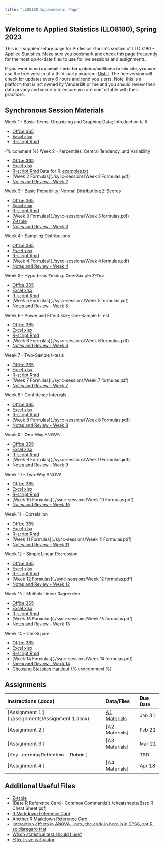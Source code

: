 ```yaml
---
title: "LLO8180 Supplemental Page"
---
```


## Welcome to Applied Statistics (LLO8180), Spring 2023

This is a supplementary page for Professor Garcia's section of LLO 8180 - Applied Statistics. Make sure you bookmark and check this page frequently for the most up-to-date files to use for live sessions and assignments. 

If you want to set up email alerts for updates/additions to this site, you can use the free version of a third-party program: [Distill](https://distill.io/). The free version will check for updates every 6 hours and send you alerts. Note: this is a platform that is not owned by Vanderbilt or me and you should review their data privacy and security to ensure you are comfortable with their practices.

## Synchronous Session Materials

Week 1 - Basic Terms; Organizing and Graphing Data; Introduction to R
 * [Office 365](https://vanderbilt365-my.sharepoint.com/:x:/g/personal/rafael_garcia_vanderbilt_edu/ER-jfMhQSQtAmk22Bph7BUcB8rLmYSk7onnszLFwC1YCJQ?e=wrYi0F)
 * [Excel xlsx](./sync-sessions/Week1Excel.xlsx)
 * [R-script Rmd](./sync-sessions/Week1R.Rmd)

 {% comment %} 
 Week 2 - Percentiles, Central Tendency, and Variability
 * [Office 365](https://vanderbilt365-my.sharepoint.com/:x:/g/personal/rafael_garcia_vanderbilt_edu/EZf1herkwJlOte2L7N0KtHkBHux0M86DGcqzZP54KliHdQ?e=YirL6e)
 * [Excel xlsx](./sync-sessions/Week2Excel.xlsx)
 * [R-script Rmd](./sync-sessions/Week2R.Rmd) Data for R: [examples.txt](./sync-sessions/examples.txt)
 * [Week 2 Formulas](./sync-sessions/Week 2 Formulas.pdf)
 * [Notes and Review - Week 2](https://vanderbilt365-my.sharepoint.com/:x:/g/personal/rafael_garcia_vanderbilt_edu/EW3RldtpTIJPtBbSQz3wS3oB96oTb1GrlZrdaMKFXhdcOw?e=ZyaVUP)
	
Week 3 - Basic Probability; Normal Distribution; Z-Scores
 * [Office 365](https://vanderbilt365-my.sharepoint.com/:x:/g/personal/rafael_garcia_vanderbilt_edu/EbKjZK0bYM5PvLIQY9MHYOQBniRFTCnvjZugidPejrpRyw?e=OZhCIF)
 * [Excel xlsx](./sync-sessions/Week3Excel.xlsx)
 * [R-script Rmd](./sync-sessions/Week2R.Rmd)
 * [Week 3 Formulas](./sync-sessions/Week 3 formulas.pdf)
 * [Z-table](./sync-sessions/z-table.pdf)
 * [Notes and Review - Week 3](https://vanderbilt365-my.sharepoint.com/:x:/g/personal/rafael_garcia_vanderbilt_edu/EVZkaTFZjNJMtaFTFr0Jnx8Bj6VT6A1Owl569R1BSqLeFg?e=yTWdB3)
	
Week 4 - Sampling Distributions
 * [Office 365](https://vanderbilt365-my.sharepoint.com/:x:/g/personal/rafael_garcia_vanderbilt_edu/EXRT18xQ4e9Bv1JffcRsKewByN27hmwGQg2Sv-8WKN9odA?e=djYrGW)
 * [Excel xlsx](./sync-sessions/Week4Excel.xlsx)
 * [R-script Rmd](./sync-sessions/Week4R.Rmd)
 * [Week 4 Formulas](./sync-sessions/Week 4 formulas.pdf)
 * [Notes and Review - Week 4](https://vanderbilt365-my.sharepoint.com/:x:/g/personal/rafael_garcia_vanderbilt_edu/Eet1_4jTQ7FDt-tVPc99K9UBY7lTvxn40vT0fxvjab4DxA?e=xYJhNW)
	
Week 5 - Hypothesis Testing: One-Sample Z-Test
 * [Office 365](https://vanderbilt365-my.sharepoint.com/:x:/g/personal/rafael_garcia_vanderbilt_edu/Ee-f4cWJNw1Bk6WNbyrYqG4Blyjo-xjTVFyMUIq8jVhsMw?e=OfBfZg)
 * [Excel xlsx](./sync-sessions/Week5Excel.xlsx)
 * [R-script Rmd](./sync-sessions/Week5R.xlsx)
 * [Week 5 Formulas](./sync-sessions/Week 5 formulas.pdf)
 * [Notes and Review - Week 5](https://vanderbilt365-my.sharepoint.com/:x:/g/personal/rafael_garcia_vanderbilt_edu/EdSOz_KWy2NKuP1NgXpFLOUBEUg-plWBPQZr4YsCIUFx7Q?e=yqRzVK)
	
Week 6 - Power and Effect Size; One-Sample t-Test
 * [Office 365](https://vanderbilt365-my.sharepoint.com/:x:/g/personal/rafael_garcia_vanderbilt_edu/EQ8cKcLkuN1GvcjNRBA9tNMBq5VKPW_xVcjXYNJ5_qpOaA?e=1fPanA)
 * [Excel xlsx](./sync-sessions/Week6Excel.xlsx)
 * [R-script Rmd](./sync-sessions/Week6R.Rmd)
 * [Week 6 Formulas](./sync-sessions/Week 6 formulas.pdf)
 * [Notes and Review - Week 6](https://vanderbilt365-my.sharepoint.com/:x:/g/personal/rafael_garcia_vanderbilt_edu/ERO9Z3ITge1Hs-SAmQ_NxmUBGghhHTsBO1gzHFwACXaV2Q?e=TH7N1u)
	
Week 7 - Two-Sample t-tests
 * [Office 365](https://vanderbilt365-my.sharepoint.com/:x:/g/personal/rafael_garcia_vanderbilt_edu/EeKhK-WKR65Ik1i0cTrfbY8BgGx1WAU6_jvK6PNr6aHQuw?e=FdYQ7a)
 * [Excel xlsx](./sync-sessions/Week7Excel.xlsx)
 * [R-script Rmd](./sync-sessions/Week7R.Rmd)
 * [Week 7 Formulas](./sync-sessions/Week 7 formulas.pdf)
 * [Notes and Review - Week 7](https://vanderbilt365-my.sharepoint.com/:x:/g/personal/rafael_garcia_vanderbilt_edu/EfxLuzviQcpKhJnQrOCWoiIBObIMJZBqmoyltSoHmhKQJQ?e=IVlz9O)
	
Week 8 - Confidence Intervals
 * [Office 365](https://vanderbilt365-my.sharepoint.com/:x:/g/personal/rafael_garcia_vanderbilt_edu/EdxMeIK9HrpJsab-QZ6GqN0B6rMjwOoYCXlwTx5Kwji9cA?e=bzOvyd)
 * [Excel xlsx](./sync-sessions/Week8Excel.xlsx)
 * [R-script Rmd](./sync-sessions/Week8R.Rmd)
 * [Week 8 Formulas](./sync-sessions/Week 8 Formulas.pdf)
 * [Notes and Review - Week 8](https://vanderbilt365-my.sharepoint.com/:x:/g/personal/rafael_garcia_vanderbilt_edu/ER-s6uPflcpGl1NOR9CHor0BQkoqNM7VE5W9zRoUz7BiYA?e=dvNUn9)
 	
Week 9 - One-Way ANOVA
 * [Office 365](https://vanderbilt365-my.sharepoint.com/:x:/g/personal/rafael_garcia_vanderbilt_edu/ETcEdzvR_BxJpD1Bce3iowsBiUD8iSzS6nHD7gdBI_xOAA?e=9y7Nfv)
 * [Excel xlsx](./sync-sessions/Week9Excel.xlsx)
 * [R-script Rmd](./sync-sessions/Week9R.Rmd)
 * [Week 9 Formulas](./sync-sessions/Week 9 Formulas.pdf)
 * [Notes and Review - Week 9](https://vanderbilt365-my.sharepoint.com/:x:/g/personal/rafael_garcia_vanderbilt_edu/EdE1nWimrrNKsprp-j3s6iAB4fLp__Rfm50iKyJJdTkmwA?e=zRtgb4)
	
Week 10 - Two-Way ANOVA
 * [Office 365](https://vanderbilt365-my.sharepoint.com/:x:/g/personal/rafael_garcia_vanderbilt_edu/EVdcPhebgx1Gk0iBBLaVyQ0BtyC4CiGX2gTiAlfKeJpIAA?e=BOclzd)
 * [Excel xlsx](./sync-sessions/Week10Excel.xlsx)
 * [R-script Rmd](./sync-sessions/Week10R.Rmd)
 * [Week 10 Formulas](./sync-sessions/Week 10 Formulas.pdf)
 * [Notes and Review - Week 10](https://vanderbilt365-my.sharepoint.com/:x:/g/personal/rafael_garcia_vanderbilt_edu/EU0hrEwaBdNNgYfOmBmZuooBONY6GIjXL1kuxD1xWPiHfA?e=5sWJMJ)
	
Week 11 - Correlation
 * [Office 365](https://vanderbilt365-my.sharepoint.com/:x:/g/personal/rafael_garcia_vanderbilt_edu/EfvA2AuQoXpLgkFrIuzfbssBT05Rp3g-g1aRtGKcRysSkg?e=2lxIiP)
 * [Excel xlsx](./sync-sessions/Week11Excel.xlsx)
 * [R-script Rmd](./sync-sessions/Week11R.Rmd)
 * [Week 11 Formulas](./sync-sessions/Week 11 Formulas.pdf)
 * [Notes and Review - Week 11]()
	
Week 12 - Simple Linear Regression
 * [Office 365](https://vanderbilt365-my.sharepoint.com/:x:/g/personal/rafael_garcia_vanderbilt_edu/EX1MxgAxjLBMv1qrD1HMwuoBwY-wTC0Y34TJjs83K2ch2w?e=uYZ6ls)
 * [Excel xlsx](./sync-sessions/Week12Excel.xlsx)
 * [R-script Rmd](./sync-sessions/Week12R.Rmd)
 * [Week 12 Formulas](./sync-sessions/Week 12 formulas.pdf)
 * [Notes and Review - Week 12](https://vanderbilt365-my.sharepoint.com/:x:/g/personal/rafael_garcia_vanderbilt_edu/EZuWti86Wm1Jjyv2EloWfgYBfkHe9AU3YuveYQuxLx_B3g?e=KBsPxK)
	
Week 13 - Multiple Linear Regression
 * [Office 365](https://vanderbilt365-my.sharepoint.com/:x:/g/personal/rafael_garcia_vanderbilt_edu/EWkVoWmbPwNPvfGe1zFYRasB0PMtFyojZe6IGA9pmQqwlQ?e=giLpf0)
 * [Excel xlsx](./sync-sessions/Week13Excel.xlsx)
 * [R-script Rmd](./sync-sessions/Week13R.Rmd)
 * [Week 13 Formulas](./sync-sessions/Week 13 formulas.pdf)
 * [Notes and Review - Week 13](https://vanderbilt365-my.sharepoint.com/:x:/g/personal/rafael_garcia_vanderbilt_edu/EfGZ6aqhIgVLsXmsYBLgg4ABP-7C1JDRCImVRK5JVi1BcQ?e=b4gAeq)
	
Week 14 - Chi-Square
 * [Office 365](https://vanderbilt365-my.sharepoint.com/:x:/g/personal/rafael_garcia_vanderbilt_edu/ETP9mz2XhIVPqasaxlXKM2YB0Mf8pGw_bKGEO9cp9rKujw?e=Ib7JVN)
 * [Excel xlsx](./sync-sessions/Week14Excel.xlsx)
 * [R-script Rmd](./sync-sessions/Week14R.Rmd)
 * [Week 14 Formulas](./sync-sessions/Week 14 formulas.pdf)
 * [Notes and Review - Week 14]()
 * [Choosing Statistics Handout](./sync-sessions/ChoosingStatisticsHandout.docx) 
{% endcomment %}

	
## Assignments

| **Instructions (.docx)** | **Data/Files** | **Due Date**|
|:---|:---|:---|
|[Assignment 1 ](./assignments/Assignment 1.docx) | [A1 Materials](./assignments/A1-materials.zip) | Jan 31 |
|[Assignment 2 ] <!---	(./assignments/Assignment 2.docx) ---> | [A2 Materials] <!---	(./assignments/weight.xlsx)  ---> | Feb 21 |
|[Assignment 3 ] <!---	(./assignments/Assignment 3.docx)  --->| [A3 Materials] <!---	(./assignments/A3Files.zip)   --->| Mar 21 |
|[Key Learning Reflection - Rubric ] <!---	(./assignments/Key Learning Reflection Rubric.docx)  --->| [](./)  | TBD |
|[Assignment 4 ] <!---	(./assignments/Assignment 4.docx) ---> | [A4 Materials] <!---	(./assignments/assignment4data.xlsx)  ---> | Apr 18 |


## Additional Useful Files
* [Z-table](./sync-sessions/z-table.pdf)
* [Base R Reference Card - Common Commands](./cheatsheets/Base R Cheat Sheet.pdf)
* [R Markdown Reference Card](./cheatsheets/rmarkdown-reference.pdf)
* [Another R Markdown Reference Card](./cheatsheets/rmarkdown-cheatsheet.pdf)
* [Interaction effects in ANOVA - note, the code in here is in SPSS, not R, so disregard that](https://pages.uoregon.edu/stevensj/interaction.pdf)
* [Which statistical test should I use?](https://help.xlstat.com/s/article/which-statistical-test-should-you-use?language=en_US)
* [Effect size calculator](http://www.psychometrica.de/effect_size.html)
